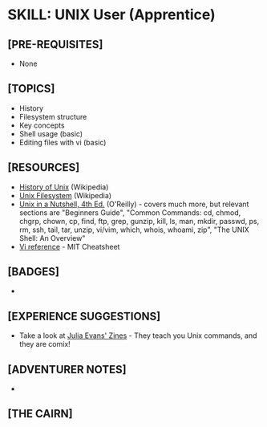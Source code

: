# SKILL: UNIX User (Apprentice)

## [PRE-REQUISITES]
  * None

## [TOPICS]
  * History
  * Filesystem structure
  * Key concepts
  * Shell usage (basic)
  * Editing files with vi (basic)

## [RESOURCES]
  * [History of Unix](https://en.wikipedia.org/wiki/History_of_Unix) (Wikipedia)
  * [Unix Filesystem](https://en.wikipedia.org/wiki/Unix_filesystem) (Wikipedia)
  * [Unix in a Nutshell, 4th Ed.]() (O'Reilly) - covers much more, but relevant sections are "Beginners Guide", "Common Commands: cd, chmod, chgrp, chown, cp, find, ftp, grep, gunzip, kill, ls, man, mkdir, passwd, ps, rm, ssh, tail, tar, unzip, vi/vim, which, whois, whoami, zip", "The UNIX Shell: An Overview"
  * [Vi reference](http://web.mit.edu/merolish/Public/vi-ref.pdf) - MIT Cheatsheet

## [BADGES]
  * 

## [EXPERIENCE SUGGESTIONS]
  * Take a look at [Julia Evans' Zines](https://jvns.ca/zines/) - They teach you Unix commands, and they are comix!

## [ADVENTURER NOTES]
  * 

## [THE CAIRN]
